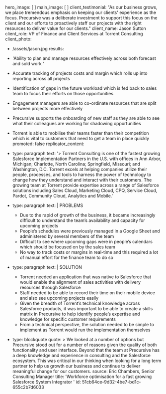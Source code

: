 hero_image: [ ]
main_image: [ ]
client_testimonial: "As our business grows, we place tremendous emphasis on keeping our clients' experience as the focus. Precursive was a deliberate investment to support this focus on the client and our efforts to proactively staff our projects with the right resources to deliver value for our clients."
client_name: Jason Sutton
client_role: VP of Finance and Client Services at Torrent Consulting
client_photo:
  - /assets/jason.jpg
results:
  - 'Ability to plan and manage resources effectively across both forecast and sold work '
  - Accurate tracking of projects costs and margin which rolls up into reporting across all projects
  - >
    Identification of gaps in the future workload which is fed back to sales team to focus their efforts
    on those opportunities
  - >
    Engagement managers are able to co-ordinate resources that are split between projects more
    effectively
  - >
    Precursive supports the onboarding of new staff as they are able to see what their colleagues are
    working for shadowing opportunities
  - >
    Torrent is able to mobilise their teams faster than their competition which is vital to customers
    that need to get a team in place quickly
promoted: false
replicator_content:
  - 
    type: paragraph
    text: '> Torrent Consulting is one of the fastest growing Salesforce Implementation Partners in the U.S. with offices in Ann Arbor, Michigan; Charlotte, North Carolina; Springfield, Missouri; and Washington, D.C. Torrent excels at helping companies utilize their people, processes, and tools to harness the power of technology to change how they understand and interact with their customers. The growing team at Torrent provide expertise across a range of Salesforce solutions including Sales Cloud, Marketing Cloud, CPQ, Service Cloud, Pardot, Community Cloud, Analytics and Mobile.'
  - 
    type: paragraph
    text: |
      PROBLEMS
      
      + Due to the rapid of growth of the business, it became increasingly difficult to understand the team’s availability and capacity for upcoming projects
      + People’s schedules were previously managed in a Google Sheet and administered by several members of the team
      + Difficult to see where upcoming gaps were in people’s calendars which should be focused on by the sales team
      + No way to track costs or margins in real-time and this required a lot of manual effort for the finance team to do so
  - 
    type: paragraph
    text: |
      SOLUTION
      
      + Torrent needed an application that was native to Salesforce that would enable the alignment of sales activities with delivery resources through Salesforce
      + Staff needed to be able to record their time on their mobile device and also see upcoming projects easily
      + Given the breadth of Torrent’s technical knowledge across Salesforce products, it was important to be able to create a skills matrix in Precursive to help identify people’s expertise and knowledge for specific customer requirements
      + From a technical perspective, the solution needed to be simple to implement as Torrent would run the implementation themselves
  - 
    type: blockquote
    quote: >
      We looked at a number of options but Precursive stood out for a number of reasons given the quality
      of both functionality and user interface. Beyond that the team at Precursive has a deep knowledge
      and experience in consulting and the Salesforce ecosystem. This was critical in our thinking when
      looking for a long term partner to help us growth our business and continue to deliver meaningful
      change for our customers.
    source: Eric Chambers, Senior Consulting Manager
title: 'Workforce optimisation for a fast growing Salesforce System Integrator '
id: 51cb64ce-9d32-4be7-bd1c-655c2b7d6033

